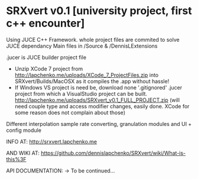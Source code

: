 # SRXvert v0.1 [university project, first c++ encounter]
Using JUCE C++ Framework. whole project files are commited to solve JUCE dependancy
Main files in /Source & /DennisLExtensions

.jucer is JUCE builder project file

* Unzip XCode 7 project from http://lapchenko.me/uploads/XCode_7_ProjectFiles.zip into SRXvert/Builds/MacOSX as it compiles the .app without hassle!
* If Windows VS project is need be, download none '.gitignored' .jucer project from which a VisualStudio project can be built.
http://lapchenko.me/uploads/SRXvert_v0.1_FULL_PROJECT.zip
(will need couple type and access modifier changes, easily done. XCode for some reason does not complain about those)

Different interpolation sample rate converting, granulation modules and
UI + config module

INFO AT: http://srxvert.lapchenko.me

AND WIKI AT: https://github.com/dennislapchenko/SRXvert/wiki/What-is-this%3F

API DOCUMENTATION: -> To be continued...
